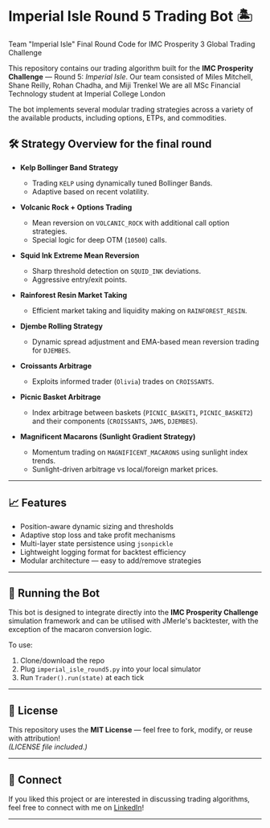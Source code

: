 # Imperial Isle Round 5 Trading Bot 🏝️
Team "Imperial Isle" Final Round Code for IMC Prosperity 3 Global Trading Challenge

This repository contains our trading algorithm built for the **IMC Prosperity Challenge** — Round 5: *Imperial Isle*.
Our team consisted of Miles Mitchell, Shane Reilly, Rohan Chadha, and Miji Trenkel
We are all MSc Financial Technology student at Imperial College London

The bot implements several modular trading strategies across a variety of the available products, including options, ETPs, and commodities.

## 🛠 Strategy Overview for the final round

- **Kelp Bollinger Band Strategy**  
  - Trading `KELP` using dynamically tuned Bollinger Bands.
  - Adaptive based on recent volatility.

- **Volcanic Rock + Options Trading**  
  - Mean reversion on `VOLCANIC_ROCK` with additional call option strategies.
  - Special logic for deep OTM (`10500`) calls.

- **Squid Ink Extreme Mean Reversion**  
  - Sharp threshold detection on `SQUID_INK` deviations.
  - Aggressive entry/exit points.

- **Rainforest Resin Market Taking**  
  - Efficient market taking and liquidity making on `RAINFOREST_RESIN`.

- **Djembe Rolling Strategy**  
  - Dynamic spread adjustment and EMA-based mean reversion trading for `DJEMBES`.

- **Croissants Arbitrage**  
  - Exploits informed trader (`Olivia`) trades on `CROISSANTS`.

- **Picnic Basket Arbitrage**  
  - Index arbitrage between baskets (`PICNIC_BASKET1`, `PICNIC_BASKET2`) and their components (`CROISSANTS`, `JAMS`, `DJEMBES`).

- **Magnificent Macarons (Sunlight Gradient Strategy)**  
  - Momentum trading on `MAGNIFICENT_MACARONS` using sunlight index trends.
  - Sunlight-driven arbitrage vs local/foreign market prices.

---

## 📈 Features

- Position-aware dynamic sizing and thresholds
- Adaptive stop loss and take profit mechanisms
- Multi-layer state persistence using `jsonpickle`
- Lightweight logging format for backtest efficiency
- Modular architecture — easy to add/remove strategies

---

## 🚀 Running the Bot

This bot is designed to integrate directly into the **IMC Prosperity Challenge** simulation framework and can be utilised with JMerle's backtester,
with the exception of the macaron conversion logic.

To use:

1. Clone/download the repo
2. Plug `imperial_isle_round5.py` into your local simulator
3. Run `Trader().run(state)` at each tick

---

## 📜 License

This repository uses the **MIT License** — feel free to fork, modify, or reuse with attribution!  
*(LICENSE file included.)*

---

## 🤝 Connect

If you liked this project or are interested in discussing trading algorithms, feel free to connect with me on [LinkedIn](your-linkedin-url-here)!

---
